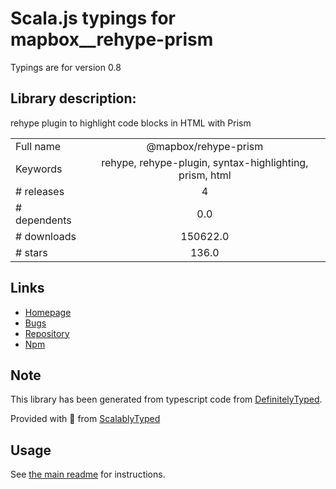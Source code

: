 
# Scala.js typings for mapbox__rehype-prism

Typings are for version 0.8

## Library description:
rehype plugin to highlight code blocks in HTML with Prism

|                    |                 |
| ------------------ | :-------------: |
| Full name          | @mapbox/rehype-prism |
| Keywords           | rehype, rehype-plugin, syntax-highlighting, prism, html |
| # releases         | 4 |
| # dependents       | 0.0 |
| # downloads        | 150622.0 |
| # stars            | 136.0 |

## Links
- [Homepage](https://github.com/mapbox/rehype-prism#readme)
- [Bugs](https://github.com/mapbox/rehype-prism/issues)
- [Repository](https://github.com/mapbox/rehype-prism)
- [Npm](https://www.npmjs.com/package/%40mapbox%2Frehype-prism)
    


## Note
This library has been generated from typescript code from [DefinitelyTyped](https://definitelytyped.org).

Provided with :purple_heart: from [ScalablyTyped](https://github.com/oyvindberg/ScalablyTyped)

## Usage
See [the main readme](../../readme.md) for instructions.


